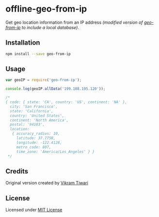 # offline-geo-from-ip

Get geo location information from an IP address _(modified version of [geo-from-ip](https://github.com/VikramTiwari/geo-from-ip) to include a local database)_.

## Installation

```sh
npm install --save geo-from-ip
```

## Usage

```javascript
var geoIP = require('geo-from-ip');

console.log(geoIP.allData('199.188.195.120'));

/*
{ code: { state: 'CA', country: 'US', continent: 'NA' },
  city: 'San Francisco',
  state: 'California',
  country: 'United States',
  continent: 'North America',
  postal: '94103',
  location:
   { accuracy_radius: 10,
     latitude: 37.7758,
     longitude: -122.4128,
     metro_code: 807,
     time_zone: 'America/Los_Angeles' } }
 */
```

## Credits

Original version created by [Vikram Tiwari](https://vikramtiwari.com)

## License

Licensed under [MIT License](LICENSE)
